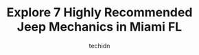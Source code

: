 ---
layout: ampstory
image: https://images.unsplash.com/photo-1619844175348-a10c44e6f66a?ixlib=rb-4.0.3&ixid=MnwxMjA3fDB8MHxwaG90by1wYWdlfHx8fGVufDB8fHx8&auto=format&fit=crop&w=640&h=853&q=80
author: techidn
featured: false
description: For top-quality automotive repairs and maintenance, visit the 7 best Jeep Mechanic in Miami FL, USA. Their reputation for excellence and their dedication to customer satisfaction make them t
title: Explore 7 Highly Recommended Jeep Mechanics in Miami FL
cover:
   title: Explore 7 Highly Recommended Jeep Mechanics in Miami FL
   subtitle: Rickpate
   background: https://images.unsplash.com/photo-1619844175348-a10c44e6f66a?ixlib=rb-4.0.3&ixid=MnwxMjA3fDB8MHxwaG90by1wYWdlfHx8fGVufDB8fHx8&auto=format&fit=crop&w=640&h=853&q=80

pages: 
 - layout: thirds
   top: <h1>#1 Reys Auto Repair Services</h1>
   bottom: "<p>Towed my car there based on all the good reviews.I have to mentionThey really deserve these great reviews.Its not common to find a caring honest mechanic these days.Hi</p>"
   background: https://www.knot35.com/toplist/wp-content/uploads/2023/06/best-jeep-mechanic-1-in-miami-fl-1685834429.jpeg
   backgroundblur: true
 - layout: thirds
   top: <h1>#2 Alfa Garage Miami</h1>
   bottom: "<p>Alfa Garage Building, 3970 NW 27th St, Miami, FL 33142, United States</p>"
   background: https://www.knot35.com/toplist/wp-content/uploads/2023/06/best-jeep-mechanic-2-in-miami-fl-1685834430.jpeg
   cta:
      link: https://www.knot35.com/toplist/explore-7-highly-recommended-jeep-mechanics-in-miami-fl/
      text: Explore 7 Highly Recommended Jeep Mechanics in Miami FL
 - layout: thirds
   top: <h1>#3 Motoro Cars</h1>
   bottom: "<p>875 W Flagler St, Miami, FL 33130, United States</p>"
   background: https://www.knot35.com/toplist/wp-content/uploads/2023/06/best-jeep-mechanic-3-in-miami-fl-1685834431.jpeg
   cta:
      link: https://www.knot35.com/toplist/explore-7-highly-recommended-jeep-mechanics-in-miami-fl/
      text: Explore 7 Highly Recommended Jeep Mechanics in Miami FL
 - layout: thirds
   top: <h1>#4 Mannys Auto Service, Inc.</h1>
   bottom: "<p>5609 NW 6 St, Miami, FL 33126, United States</p>"
   background: https://images.unsplash.com/photo-1489648022186-8f49310909a0?ixlib=rb-4.0.3&ixid=MnwxMjA3fDB8MHxwaG90by1wYWdlfHx8fGVufDB8fHx8&auto=format&fit=crop&w=640&h=853&q=80
   cta:
      link: https://www.knot35.com/toplist/explore-7-highly-recommended-jeep-mechanics-in-miami-fl/
      text: Explore 7 Highly Recommended Jeep Mechanics in Miami FL
 - layout: thirds
   top: <h1>#5 Parkhaus 1 Performance & Parts</h1>
   bottom: "<p>2414 SW 8th St, Miami, FL 33135, United States</p>"
   background: https://images.unsplash.com/photo-1489694553447-4c9339da310d?ixlib=rb-4.0.3&ixid=MnwxMjA3fDB8MHxwaG90by1wYWdlfHx8fGVufDB8fHx8&auto=format&fit=crop&w=640&h=853&q=80
   cta:
      link: https://www.knot35.com/toplist/explore-7-highly-recommended-jeep-mechanics-in-miami-fl/
      text: Explore 7 Highly Recommended Jeep Mechanics in Miami FL
 - layout: thirds
   top: <h1>#6 Mechanics in Motion LLC Mobile Mechanics</h1>
   bottom: "<p>1065 SW 8th St Unit 584, Miami, FL 33130, United States</p>"
   background: https://images.unsplash.com/photo-1599422314077-f4dfdaa4cd09?ixlib=rb-4.0.3&ixid=MnwxMjA3fDB8MHxwaG90by1wYWdlfHx8fGVufDB8fHx8&auto=format&fit=crop&w=640&h=853&q=80
   cta:
      link: https://www.knot35.com/toplist/explore-7-highly-recommended-jeep-mechanics-in-miami-fl/
      text: Explore 7 Highly Recommended Jeep Mechanics in Miami FL
 - layout: thirds
   top: <h1>#7 Mario Busto Auto Repair</h1>
   bottom: "<p>1160 SW 5th St, Miami, FL 33130, United States</p>"
   background: https://images.unsplash.com/photo-1567095761054-7a02e69e5c43?ixlib=rb-4.0.3&ixid=MnwxMjA3fDB8MHxwaG90by1wYWdlfHx8fGVufDB8fHx8&auto=format&fit=crop&w=640&h=853&q=80
   cta:
      link: https://www.knot35.com/toplist/explore-7-highly-recommended-jeep-mechanics-in-miami-fl/
      text: Explore 7 Highly Recommended Jeep Mechanics in Miami FL
 - layout: thirds
   middle: Continue reading...
   background: https://images.unsplash.com/photo-1484589065579-248aad0d8b13?ixlib=rb-4.0.3&ixid=MnwxMjA3fDB8MHxwaG90by1wYWdlfHx8fGVufDB8fHx8&auto=format&fit=crop&w=640&h=853&q=80
   cta:
      link: https://www.knot35.com/toplist/explore-7-highly-recommended-jeep-mechanics-in-miami-fl/
      text: Explore 7 Highly Recommended Jeep Mechanics in Miami FL
      
---